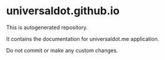 # universaldot.github.io

This is autogenerated repository. 

It contains the documentation for universaldot.me application.

Do not commit or make any custom changes.
